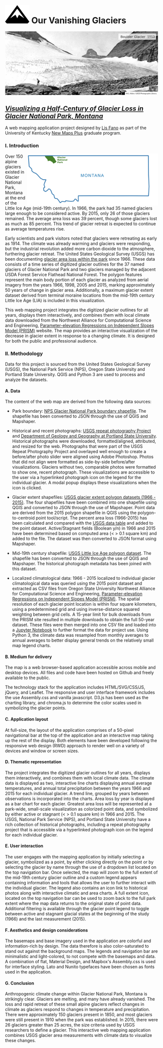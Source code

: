 # ![logo](/icons/mountainReadme.svg) Our Vanishing Glaciers

![Boulder Glacier in 1913](/photos/Boulder-1913.jpg)

## [*Visualizing a Half-Century of Glacier Loss in Glacier National Park, Montana*](https://efano.github.io/GNP-glaciers)

A web mapping application project designed by [Lis Fano](https://efano.github.io/) as part of the University of Kentucky [New Maps Plus](https://newmapsplus.as.uky.edu/) graduate program.

### I. Introduction

<img align="right" src="/photos/montana.jpg" height="170">

Over 150 alpine glaciers existed in Glacier National Park, Montana at the end of the Little Ice Age (mid-19th century). In 1966, the park had 35 named glaciers large enough to be considered active. By 2015, only 26 of those glaciers remained. The average area loss was 39 percent, though some glaciers lost as much as 85 percent. This trend of glacier retreat is expected to continue as average temperatures rise.

Early scientists and park visitors noted that glaciers were retreating as early as 1914. The climate was already warming and glaciers were responding, but the industrial revolution added more carbon dioxide to the atmosphere, furthering glacier retreat. The United States Geological Survey (USGS) has been documenting [glacier area loss within the park](https://www.usgs.gov/centers/norock/science/retreat-glaciers-glacier-national-park?qt-science_center_objects=0#qt-science_center_objects) since 1966. These data consists of a time series of digitized glacier outlines for the 37 named glaciers of Glacier National Park and two glaciers managed by the adjacent USDA Forest Service Flathead National Forest. The polygon features represent the main body portion of each glacier as analyzed from aerial imagery from the years 1966, 1998, 2005 and 2015, marking approximately 50 years of change in glacier area. Additionally, a maximum glacier extent dataset derived from terminal moraine locations from the mid-19th century Little Ice Age (LIA) is included in this visualization.

This web mapping project integrates the digitized glacier outlines for all years, displays them interactively, and combines them with local climate data downloaded from the Northwest Alliance for Computational Science and Engineering, [Parameter-elevation Regressions on Independent Slopes Model (PRISM)](http://prism.oregonstate.edu/) website. The map provides an interactive visualization of the decrease in glacier extent in response to a changing climate. It is designed for both the public and professional audience.

### II. Methodology

Data for this project is sourced from the United States Geological Survey (USGS), the National Park Service (NPS), Oregon State University and Portland State University. QGIS and Python 3 are used to process and analyze the datasets.

#### A. Data

The content of the web map are derived from the following data sources:

* Park boundary: [NPS Glacier National Park boundary shapefile](https://public-nps.opendata.arcgis.com/datasets/nps-boundary-1/data?orderBy=UNIT_CODE&page=17). The shapefile has been converted to JSON through the use of QGIS and Mapshaper.

* Historical and recent photographs: [USGS repeat photography Project](https://www.usgs.gov/centers/norock/science/repeat-photography-project?qt-science_center_objects=0#qt-science_center_objects) and [Department of Geology and Geography at Portland State University](http://glaciers.us/image-galleries/lewis-range-mt.html). Historical photographs were downloaded, formatted/aligned, attributed, and resized for the web. Photographs that were part of the USGS Repeat Photography Project and overlayed well enough to create a before/after photo slider were aligned using Adobe Photoshop. Photos that did not align were formatted as side-by-side before/after visualizations. Glaciers without two, comparable photos were formatted to show one, recent photograph. These visualizations are accessible to the user via a hyperlinked photograph icon on the legend for the individual glacier. A modal popup displays these visualizations when the icon is clicked.

* Glacier extent shapefiles: [USGS glacier extent polygon datasets (1966 - 2015)](https://www.sciencebase.gov/catalog/item/58af7022e4b01ccd54f9f542). The four shapefiles have been combined into one shapefile using QGIS and converted to JSON through the use of Mapshaper. Point data are derived from the 2015 polygon shapefile in QGIS using the polygon-to-centroid point tool/script. The percent area loss (1966-2015) has been calculated and compared with the [USGS data table](https://www.usgs.gov/data-tools/area-named-glaciers-glacier-national-park-gnp-and-flathead-national-forest-fnf-including) and added to the point dataset. Active/Stagnant fields (Boolean y/n) in 1966 and 2015 have been determined based on computed area (< > 0.1 square km) and added to the file. The dataset was then converted to JSON format using Mapshaper.

* Mid-19th century shapefile: [USGS Little Ice Age polygon dataset](https://www.sciencebase.gov/catalog/item/5b194f1ce4b092d965237f5f). The shapefile has been converted to JSON through the use of QGIS and Mapshaper. The historical photograph metadata has been joined with this dataset.

* Localized climatological data: 1966 - 2015 localized to individual glacier climatological data was queried using the 2015 point dataset and extracted as CSV files from Oregon State University Northwest Alliance for Computational Science and Engineering, [Parameter-elevation Regressions on Independent Slopes Model (PRISM)](http://prism.oregonstate.edu/). The spatial resolution of each glacier point location is within four square kilometers, using a predetermined grid and using inverse-distance squared weighting between grid cells. A 15-year limit for bulk downloads from the PRISM site resulted in multiple downloads to obtain the full 50-year dataset. These files were then merged into one CSV file and loaded into a [Jupyter Notebook](https://github.com/efano/GNP-glaciers/blob/master/climate-data-exploratory.ipynb) to further format the data for project use. Using Python 3, the climate data was resampled from monthly averages to annual averages to better display general trends on the relatively small map legend charts.

#### B. Medium for delivery

The map is a web browser-based application accessible across mobile and desktop devices. All files and code have been hosted on Github and freely available to the public.

The technology stack for the application includes HTML/SVG/CSS/JS, jQuery, and Leaflet. The responsive and user interface framework includes the use Assembly.css and vanilla javascript. D3.js has been used as the charting library, and chroma.js to determine the color scales used in symbolizing the glacier points.

#### C. Application layout

At full-size, the layout of the application comprises of a 50-pixel navigational bar at the top of the application and an interactive map taking up the rest of the display.  Both elements have been developed following the responsive web design (RWD) approach to render well on a variety of devices and window or screen sizes.

#### D. Thematic representation

The project integrates the digitized glacier outlines for all years, displays them interactively, and combines them with local climate data. The climate data is displayed as two, interactive line charts displaying annual average temperatures, and annual total precipitation between the years 1966 and 2015 for each individual glacier. A trend line, grouped by years between observations is incorporated into the charts. Area loss by year is displayed as a bar chart for each glacier. Greatest area loss will be represented at a park-wide, small-scale visualization as colorized point data, and symbolized by either active or stagnant (< > 0.1 square km) in 1966 and 2015. The USGS, National Park Service (NPS), and Portland State University have a rich collection of historical photographs, including a repeat photography project that is accessible via a hyperlinked photograph icon on the legend for each individual glacier.

#### E. User interaction

The user engages with the mapping application by initially selecting a glacier, symbolized as a point, by either clicking directly on the point or by selecting the glacier by name through the use of a dropdown list located on the top navigation bar. Once selected, the map will zoom to the full extent of the mid-19th century glacier outline and a custom legend appears containing information and tools that allows the user to further interact with the individual glacier. The legend also contains an icon link to historical photos along with interactive climatic and area charts. A full extent icon, located on the top navigation bar can be used to zoom back to the full park extent where the map data returns to the original state of point data. Additional filtering is available through the glacier point legend to toggle between active and stagnant glacial states at the beginning of the study (1966) and the last measurement (2015).

#### F. Aesthetics and design considerations

The basemaps and base imagery used in the application are colorful and information-rich by design. The data therefore is also color-saturated to stand out against the background maps. The legends and navigation bar are minimalistic and light-colored, to not compete with the basemaps and data. A combination of flat, Material Design, and Mapbox's Assembly.css is used for interface styling. Lato and Nunito typefaces have been chosen as fonts used in the application.

#### G. Conclusion

Anthropogenic climate change within Glacier National Park, Montana is strikingly clear. Glaciers are melting, and many have already vanished. The loss and rapid retreat of these small alpine glaciers reflect changes in climate as glaciers respond to changes in temperature and precipitation. There were approximately 150 glaciers present in 1850, and most glaciers were still present in 1910 when the park was established. In 2015, there were 26 glaciers greater than 25 acres, the size criteria used by USGS researchers to define a glacier. This interactive web mapping application combines USGS glacier area measurements with climate data to visualize these changes.
